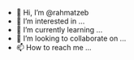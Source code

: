 - 👋 Hi, I’m @rahmatzeb
- 👀 I’m interested in ...
- 🌱 I’m currently learning ...
- 💞️ I’m looking to collaborate on ...
- 📫 How to reach me ...

<!---
rahmatzeb/rahmatzeb is a ✨ special ✨ repository because its `README.md` (this file) appears on your GitHub profile.
You can click the Preview link to take a look at your changes.
--->
